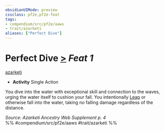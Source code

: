 ```yaml
---
obsidianUIMode: preview
cssclass: pf2e,pf2e-feat
tags:
- compendium/src/pf2e/aaws
- trait/azarketi
aliases: ["Perfect Dive"]
---
```

# Perfect Dive  [>](../../rules/core-rulebook/chapter-9-playing-the-game.md#Actions "Single Action") *Feat 1*  
[azarketi](../../rules/traits/azarketi-loag.md)  

- **Activity** Single Action

You dive into the water with exceptional skill and connection to the waves, urging the water itself to cushion your fall. You intentionally [Leap](../../rules/actions/leap.md) or otherwise fall into the water, taking no falling damage regardless of the distance.

*Source: Azarketi Ancestry Web Supplement p. 4*  
%% #compendium/src/pf2e/aaws #trait/azarketi %%